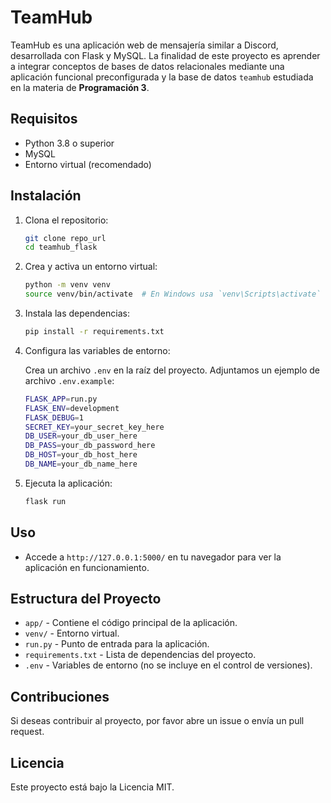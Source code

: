 # TeamHub

TeamHub es una aplicación web de mensajería similar a Discord, desarrollada con Flask y MySQL. La finalidad de este proyecto es aprender a integrar conceptos de bases de datos relacionales mediante una aplicación funcional preconfigurada y la base de datos `teamhub` estudiada en la materia de **Programación 3**.

## Requisitos

- Python 3.8 o superior
- MySQL
- Entorno virtual (recomendado)

## Instalación

1. Clona el repositorio:

    ```bash
    git clone repo_url
    cd teamhub_flask
    ```

2. Crea y activa un entorno virtual:

    ```bash
    python -m venv venv
    source venv/bin/activate  # En Windows usa `venv\Scripts\activate`
    ```

3. Instala las dependencias:

    ```bash
    pip install -r requirements.txt
    ```

4. Configura las variables de entorno:

    Crea un archivo `.env` en la raíz del proyecto. Adjuntamos un ejemplo de archivo `.env.example`:

    ```bash
    FLASK_APP=run.py
    FLASK_ENV=development
    FLASK_DEBUG=1
    SECRET_KEY=your_secret_key_here
    DB_USER=your_db_user_here
    DB_PASS=your_db_password_here
    DB_HOST=your_db_host_here
    DB_NAME=your_db_name_here
    ```

6. Ejecuta la aplicación:

    ```bash
    flask run
    ```

## Uso

- Accede a `http://127.0.0.1:5000/` en tu navegador para ver la aplicación en funcionamiento.

## Estructura del Proyecto

- `app/` - Contiene el código principal de la aplicación.
- `venv/` - Entorno virtual.
- `run.py` - Punto de entrada para la aplicación.
- `requirements.txt` - Lista de dependencias del proyecto.
- `.env` - Variables de entorno (no se incluye en el control de versiones).

## Contribuciones

Si deseas contribuir al proyecto, por favor abre un issue o envía un pull request.

## Licencia

Este proyecto está bajo la Licencia MIT.